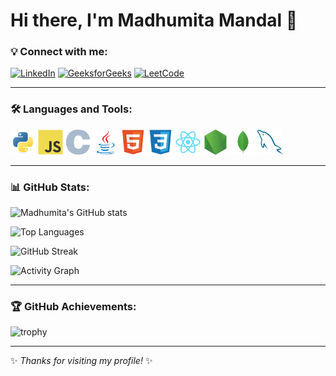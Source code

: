 # Hi there, I'm Madhumita Mandal 👋  

### 💡 Connect with me:
[![LinkedIn](https://img.shields.io/badge/LinkedIn-blue?style=for-the-badge&logo=linkedin)](https://www.linkedin.com/in/madhumita-mandal-2b2169346/)
[![GeeksforGeeks](https://img.shields.io/badge/GeeksforGeeks-brightgreen?style=for-the-badge&logo=geeksforgeeks)](https://www.geeksforgeeks.org/user/madhumitam0ca8/)
[![LeetCode](https://img.shields.io/badge/LeetCode-FFA116?style=for-the-badge&logo=leetcode&logoColor=black)](https://leetcode.com/u/madhuuuuuuu/)

---

### 🛠️ Languages and Tools:
<p>
<img src="https://raw.githubusercontent.com/devicons/devicon/master/icons/python/python-original.svg" width="40"/> 
<img src="https://raw.githubusercontent.com/devicons/devicon/master/icons/javascript/javascript-original.svg" width="40"/> 
<img src="https://raw.githubusercontent.com/devicons/devicon/master/icons/c/c-original.svg" width="40"/> 
<img src="https://raw.githubusercontent.com/devicons/devicon/master/icons/java/java-original.svg" width="40"/> 
<img src="https://raw.githubusercontent.com/devicons/devicon/master/icons/html5/html5-original.svg" width="40"/> 
<img src="https://raw.githubusercontent.com/devicons/devicon/master/icons/css3/css3-original.svg" width="40"/> 
<img src="https://raw.githubusercontent.com/devicons/devicon/master/icons/react/react-original.svg" width="40"/> 
<img src="https://raw.githubusercontent.com/devicons/devicon/master/icons/nodejs/nodejs-original.svg" width="40"/> 
<img src="https://raw.githubusercontent.com/devicons/devicon/master/icons/mongodb/mongodb-original.svg" width="40"/> 
<img src="https://raw.githubusercontent.com/devicons/devicon/master/icons/mysql/mysql-original.svg" width="40"/> 
</p>

---

### 📊 GitHub Stats:
![Madhumita's GitHub stats](https://github-readme-stats.vercel.app/api?username=madhumitaaa&show_icons=true&theme=radical)

![Top Languages](https://github-readme-stats.vercel.app/api/top-langs/?username=madhumitaaa&layout=compact&theme=radical)

![GitHub Streak](https://github-readme-streak-stats.herokuapp.com/?user=madhumitaaa&theme=radical)

![Activity Graph](https://github-readme-activity-graph.vercel.app/graph?username=madhumitaaa&theme=react-dark)

---

### 🏆 GitHub Achievements:
![trophy](https://github-profile-trophy.vercel.app/?username=madhumitaaa&theme=onedark)

---

✨ _Thanks for visiting my profile!_ ✨

